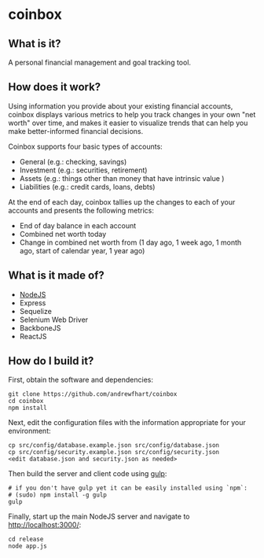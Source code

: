 coinbox
=======

What is it?
-----------

A personal financial management and goal tracking tool.


How does it work?
-----------------

Using information you provide about your existing financial accounts, coinbox displays various
metrics to help you track changes in your own "net worth" over time, and makes it easier to
visualize trends that can help you make better-informed financial decisions.

Coinbox supports four basic types of accounts:

* General (e.g.: checking, savings)
* Investment (e.g.: securities, retirement)
* Assets (e.g.: things other than money that have intrinsic value )
* Liabilities (e.g.: credit cards, loans, debts)

At the end of each day, coinbox tallies up the changes to each of your accounts and presents
the following metrics:

* End of day balance in each account
* Combined net worth today
* Change in combined net worth from (1 day ago, 1 week ago, 1 month ago, start of calendar year, 1 year ago)


What is it made of?
-------------------

* [NodeJS](http://nodejs.org)
* Express
* Sequelize
* Selenium Web Driver
* BackboneJS
* ReactJS

How do I build it?
------------------

First, obtain the software and dependencies:

```
git clone https://github.com/andrewfhart/coinbox
cd coinbox
npm install
```

Next, edit the configuration files with the information appropriate for your environment:

```
cp src/config/database.example.json src/config/database.json
cp src/config/security.example.json src/config/security.json
<edit database.json and security.json as needed>
```

Then build the server and client code using [gulp](http://gulpjs.com):

```
# if you don't have gulp yet it can be easily installed using `npm`:
# (sudo) npm install -g gulp
gulp
```

Finally, start up the main NodeJS server and navigate to [http://localhost:3000/](http://localhost:3000/):

```
cd release
node app.js
```
